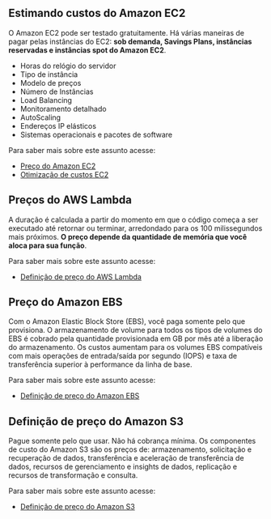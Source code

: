 ##  Estimando custos do Amazon EC2

O Amazon EC2 pode ser testado gratuitamente. Há várias maneiras de pagar pelas instâncias do EC2: **sob demanda, Savings Plans, instâncias reservadas e instâncias spot do Amazon EC2**.

* Horas do relógio do servidor
* Tipo de instância
* Modelo de preços
* Número de Instâncias
* Load Balancing
* Monitoramento detalhado
* AutoScaling
* Endereços IP elásticos
* Sistemas operacionais e pacotes de software

Para saber mais sobre este assunto acesse: 

  * [Preço do Amazon EC2](https://aws.amazon.com/pt/ec2/pricing/)
  * [Otimização de custos EC2](https://aws.amazon.com/pt/ec2/cost-and-capacity/)

## Preços do AWS Lambda

A duração é calculada a partir do momento em que o código começa a ser executado até retornar ou terminar, arredondado para os 100 milissegundos mais próximos. **O preço depende da quantidade de memória que você aloca para sua função**.

Para saber mais sobre este assunto acesse: 

  * [Definição de preço do AWS Lambda](https://aws.amazon.com/pt/lambda/pricing/)

## Preço do Amazon EBS

Com o Amazon Elastic Block Store (EBS), você paga somente pelo que provisiona. O armazenamento de volume para todos os tipos de volumes do EBS é cobrado pela quantidade provisionada em GB por mês até a liberação do armazenamento. Os custos aumentam para os volumes EBS compatíveis com mais operações de entrada/saída por segundo (IOPS) e taxa de transferência superior à performance da linha de base.

Para saber mais sobre este assunto acesse: 

  * [Definição de preço do Amazon EBS](https://aws.amazon.com/pt/ebs/pricing/)

## Definição de preço do Amazon S3

Pague somente pelo que usar. Não há cobrança mínima. Os componentes de custo do Amazon S3 são os preços de: armazenamento, solicitação e recuperação de dados, transferência e aceleração de transferência de dados, recursos de gerenciamento e insights de dados, replicação e recursos de transformação e consulta. 

Para saber mais sobre este assunto acesse: 

  * [Definição de preço do Amazon S3](https://aws.amazon.com/pt/s3/pricing/)